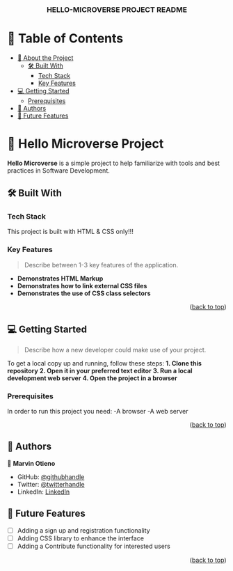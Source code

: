 <a name="readme-top"></a>

<div align="center">
   <h3><b>HELLO-MICROVERSE PROJECT README</b></h3>

</div>

<!-- TABLE OF CONTENTS -->

# 📗 Table of Contents

- [📖 About the Project](#about-project)
  - [🛠 Built With](#built-with)
    - [Tech Stack](#tech-stack)
    - [Key Features](#key-features)
- [💻 Getting Started](#getting-started)
  - [Prerequisites](#prerequisites)
- [👥 Authors](#authors)
- [🔭 Future Features](#future-features)


<!-- PROJECT DESCRIPTION -->

# 📖 Hello Microverse Project <a name="about-project"></a>


**Hello Microverse** is a simple project to help familiarize with tools and best practices in Software Development.

## 🛠 Built With <a name="built-with"></a>

### Tech Stack <a name="tech-stack"></a>

This project is built with HTML & CSS only!!!

<!-- Features -->

### Key Features <a name="key-features"></a>

> Describe between 1-3 key features of the application.

- **Demonstrates HTML Markup**
- **Demonstrates how to link external CSS files**
- **Demonstrates the use of CSS class selectors**

<p align="right">(<a href="#readme-top">back to top</a>)</p>

<!-- GETTING STARTED -->

## 💻 Getting Started <a name="getting-started"></a>

> Describe how a new developer could make use of your project.

To get a local copy up and running, follow these steps:
**1. Clone this repository**
**2. Open it in your preferred text editor**
**3. Run a local development web server**
**4. Open the project in a browser**

### Prerequisites

In order to run this project you need:
-A browser
-A web server


<p align="right">(<a href="#readme-top">back to top</a>)</p>

<!-- AUTHORS -->

## 👥 Authors <a name="authors"></a>

👤 **Marvin Otieno**

- GitHub: [@githubhandle](https://github.com/marvin-nyalik)
- Twitter: [@twitterhandle](https://twitter.com/NyalikMarvin)
- LinkedIn: [LinkedIn](https://www.linkedin.com/in/marvin-otieno-05ba83263/)


<!-- FUTURE FEATURES -->

## 🔭 Future Features <a name="future-features"></a>

- [ ] Adding a sign up and registration functionality
- [ ] Adding CSS library to enhance the interface
- [ ] Adding a Contribute functionality for interested users

<p align="right">(<a href="#readme-top">back to top</a>)</p>

